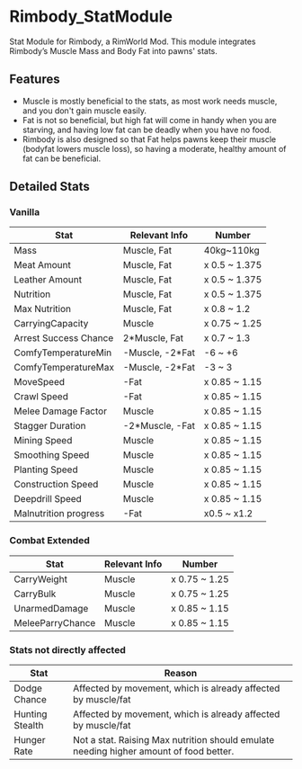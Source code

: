 # Rimbody_StatModule
Stat Module for Rimbody, a RimWorld Mod. This module integrates Rimbody’s Muscle Mass and Body Fat into pawns' stats.

## Features
 * Muscle is mostly beneficial to the stats, as most work needs muscle, and you don't gain muscle easily.
 * Fat is not so beneficial, but high fat will come in handy when you are starving, and having low fat can be deadly when you have no food.
 * Rimbody is also designed so that Fat helps pawns keep their muscle (bodyfat lowers muscle loss), so having a moderate, healthy amount of fat can be beneficial.

## Detailed Stats

### Vanilla
Stat | Relevant Info | Number
--- | --- | ---
Mass | Muscle, Fat | 40kg~110kg
Meat Amount | Muscle, Fat | x 0.5 ~ 1.375
Leather Amount | Muscle, Fat | x 0.5 ~ 1.375
Nutrition | Muscle, Fat | x 0.5 ~ 1.375 
Max Nutrition | Muscle, Fat | x 0.8 ~ 1.2
CarryingCapacity | Muscle | x 0.75 ~ 1.25
Arrest Success Chance | 2*Muscle, Fat | x 0.7 ~ 1.3
ComfyTemperatureMin | -Muscle, -2*Fat | -6 ~ +6
ComfyTemperatureMax | -Muscle, -2*Fat | -3 ~ 3
MoveSpeed | -Fat | x 0.85 ~ 1.15
Crawl Speed | -Fat |  x 0.85 ~ 1.15
Melee Damage Factor | Muscle | x 0.85 ~ 1.15
Stagger Duration | -2*Muscle, -Fat | x 0.85 ~ 1.15
Mining Speed | Muscle | x 0.85 ~ 1.15
Smoothing Speed | Muscle | x 0.85 ~ 1.15
Planting Speed | Muscle | x 0.85 ~ 1.15
Construction Speed | Muscle | x 0.85 ~ 1.15
Deepdrill Speed | Muscle | x 0.85 ~ 1.15
Malnutrition progress | -Fat | x0.5 ~ x1.2


### Combat Extended
Stat | Relevant Info | Number
--- | --- | ---
CarryWeight | Muscle | x 0.75 ~ 1.25
CarryBulk | Muscle | x 0.75 ~ 1.25
UnarmedDamage | Muscle | x 0.85 ~ 1.15
MeleeParryChance | Muscle |  x 0.85 ~ 1.15


### Stats not directly affected
Stat | Reason 
--- | ---
Dodge Chance | Affected by movement, which is already affected by muscle/fat
Hunting Stealth | Affected by movement, which is already affected by muscle/fat
Hunger Rate | Not a stat. Raising Max nutrition should emulate needing higher amount of food better.
